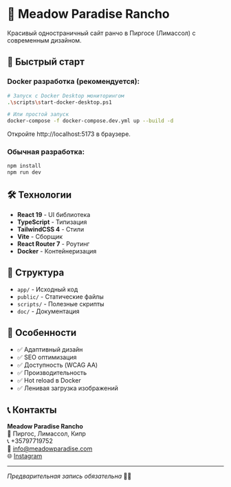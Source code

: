 # 🐎 Meadow Paradise Rancho

Красивый одностраничный сайт ранчо в Пиргосе (Лимассол) с современным дизайном.

## 🚀 Быстрый старт

### Docker разработка (рекомендуется):

```bash
# Запуск с Docker Desktop мониторингом
.\scripts\start-docker-desktop.ps1

# Или простой запуск
docker-compose -f docker-compose.dev.yml up --build -d
```

Откройте http://localhost:5173 в браузере.

### Обычная разработка:

```bash
npm install
npm run dev
```

## 🛠 Технологии

- **React 19** - UI библиотека
- **TypeScript** - Типизация
- **TailwindCSS 4** - Стили
- **Vite** - Сборщик
- **React Router 7** - Роутинг
- **Docker** - Контейнеризация

## 📁 Структура

- `app/` - Исходный код
- `public/` - Статические файлы
- `scripts/` - Полезные скрипты
- `doc/` - Документация

## 🎨 Особенности

- ✅ Адаптивный дизайн
- ✅ SEO оптимизация
- ✅ Доступность (WCAG AA)
- ✅ Производительность
- ✅ Hot reload в Docker
- ✅ Ленивая загрузка изображений

## 📞 Контакты

**Meadow Paradise Rancho**  
📍 Пиргос, Лимассол, Кипр  
📞 +35797719752  
📧 info@meadowparadise.com  
🌐 [Instagram](https://www.instagram.com/meadow.paradise)

---

*Предварительная запись обязательна* 🐎✨
